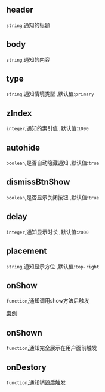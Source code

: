 
## header
`string`,通知的标题

## body
`string`,通知的内容

## type
`string`,通知情境类型  ,默认值:`primary`

## zIndex
`integer`,通知的索引值 ,默认值:`1090`

## autohide
`boolean`,是否自动隐藏通知  ,默认值:`true`


## dismissBtnShow
`boolean`,是否显示关闭按钮  ,默认值:`true`


## delay
`integer`,通知显示时长 ,默认值:`2000`


## placement
`string`,通知显示方位 ,默认值:`top-right`


## onShow
`function`,通知调用show方法后触发

[案例](Examples?id=携带按钮并带有回调)

## onShown
`function`,通知完全展示在用户面前触发

## onDestory
`function`,通知销毁后触发


